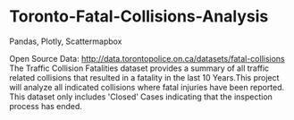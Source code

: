 # Toronto-Fatal-Collisions-Analysis
Pandas, Plotly, Scattermapbox

Open Source Data: http://data.torontopolice.on.ca/datasets/fatal-collisions
The Traffic Collision Fatalities dataset provides a summary of all traffic related collisions that resulted in a fatality in the last 10 Years.This project will analyze all indicated collisions where fatal injuries have been reported. This dataset only includes 'Closed' Cases indicating that the inspection process has ended.

